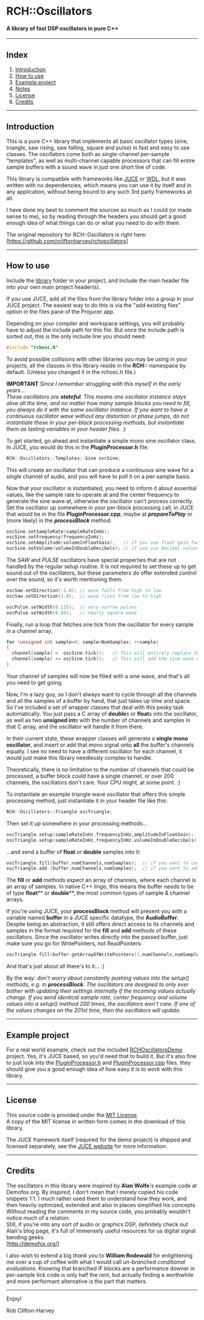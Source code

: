 # RCH::Oscillators
#### A library of fast DSP oscillators in pure C++

-------------------------------------------------------------------------------------------------------

## Index

1. [Introduction](https://github.com/rcliftonharvey/rchoscillators/blob/master/README.md#introduction)
2. [How to use](https://github.com/rcliftonharvey/rchoscillators/blob/master/README.md#how-to-use)
3. [Example project](https://github.com/rcliftonharvey/rchoscillators/blob/master/README.md#example-project)
4. [Notes](https://github.com/rcliftonharvey/rchoscillators/blob/master/README.md#notes)
5. [License](https://github.com/rcliftonharvey/rchoscillators/blob/master/README.md#license)
6. [Credits](https://github.com/rcliftonharvey/rchoscillators/blob/master/README.md#credits)

-------------------------------------------------------------------------------------------------------

## Introduction 

This is a pure C++ library that implements all basic oscillator types (sine, triangle, saw rising, saw falling, square and pulse) in fast and easy to use classes. The oscillators come both as single-channel per-sample "templates", as well as multi-channel capable processors that can fill entire sample buffers with a sound wave in just one short line of code.

This library is compatible with frameworks like [JUCE](https://juce.com/) or [WDL](https://www.cockos.com/wdl/), but it was written with no dependencies, which means you can use it by itself and in any application, without being bound to any such 3rd party frameworks at all.

I have done my best to comment the sources as much as I could (or made sense to me), so by reading through the headers you should get a good enough idea of what things can do or what you need to do with them.

The original repository for RCH::Oscillators is right here:<br>
[https://github.com/rcliftonharvey/rchoscillators]

-------------------------------------------------------------------------------------------------------

## How to use

Include the [library](https://github.com/rcliftonharvey/rchoscillators/tree/master/library) folder in your project, and include the main header file into your own main project header(s).

If you use JUCE, add all the files from the library folder into a group in your JUCE project. The easiest way to do this is via the "add existing files" option in the files pane of the Projucer app.

Depending on your compiler and workspace settings, you will probably have to adjust the include path for this file. But once the include path is sorted out, this is the only include line you should need:
```c++
#include "rchosc.h"
```

To avoid possible collisions with other libraries you may be using in your projects, all the classes in this library reside in the **RCH::** namespace by default. (Unless you changed it in the rchosc.h file.)

**IMPORTANT** *Since I remember struggling with this myself in the early years...<br>
These oscillators are **stateful**. This means one oscillator instance stays alive all the time, and no matter how many sample blocks you need to fill, you always do it with the same oscillator instance. If you want to have a continuous oscillator wave without any distortion or phase jumps, do not instantiate these in your per-block processing methods, but instantiate them as lasting variables in your header files.* :)

To get started, go ahead and instantiate a simple mono sine oscillator class. In JUCE, you would do this in the **PluginProcessor.h** file:
```c++
RCH::Oscillators::Templates::Sine oscSine;
```

This will create an oscillator that can produce a continuous sine wave for a single channel of audio, and you will have to poll it on a per-sample basis.

Now that your oscillator is instantiated, you need to inform it about essential values, like the sample rate to operate at and the center frequency to generate the sine wave at, otherwise the oscillator can't process correctly. Set the oscillator up somewhere in your per-block processing call, in JUCE that would be in the file **PluginProcessor.cpp**, maybe at ***prepareToPlay*** or (more likely) in the ***processBlock*** method:
```c++
oscSine.setSampleRate(sampleRateInHz);
oscSine.setFrequency(frequencyInHz);
oscSine.setAmplitude(volumeInFloatGain);   // if you use float gain factors (type float) or
oscSine.setVolume(volumeInDoubleDecibels); // if you use Decibel values (type double)
```

The *SAW* and *PULSE* oscillators have special properties that are not handled by the regular setup routine. It is not required to set these up to get sound out of the oscillators, but these parameters do offer extended control over the sound, so it's worth mentioning them.
```c++
oscSaw.setDirection(-1.0); // wave falls from high to low
oscSaw.setDirection(1.0);  // wave rises from low to high

oscPulse.setWidth(0.125);  // very narrow pulses
oscPulse.setWidth(0.85);   // nearly square wave
```

Finally, run a loop that fetches one tick from the oscillator for every sample in a channel array.
```c++
for (unsigned int sample=0; sample<NumSamples; ++sample)
{
  channel[sample] =  oscSine.tick();   // This will entirely replace the incoming signal with the sine wave, alternatively...
  channel[sample] += oscSine.tick();   // This will add the sine wave on top of the incoming signal.
}
```

Your channel of samples will now be filled with a sine wave, and that's all you need to get going.

Now, I'm a lazy guy, so I don't always want to cycle through all the channels and all the samples of a buffer by hand, that just takes up time and space. So I've included a set of wrapper classes that deal with this pesky task automatically. You just pass a C array of **double**s or **float**s into the oscillator, as well as two **unsigned int**s with the number of channels and samples in that C array, and the oscillator will handle it from there.

In their current state, these wrapper classes will generate a **single mono oscillator**, and insert or add that mono signal onto **all** the buffer's channels equally. I see no need to have a different oscillator for each channel, it would just make this library needlessly complex to handle.

Theoretically, there is no limitation to the number of channels that could be processed, a buffer block could have a single channel, or over 200 channels, the oscillators don't care. Your CPU might, at some point. :)

To instantiate an example triangle wave oscillator that offers this simple processing method, just instantiate it in your header file like this:
```c++
RCH::Oscillators::Triangle oscTriangle;
```

Then set it up somewhere in your processing methods...
```c++
oscTriangle.setup(sampleRateInHz,frequencyInHz,amplitudeInFloatGain);   // if you use float gain factors (type float) or
oscTriangle.setup(sampleRateInHz,frequencyInHz,volumeInDoubleDecibels); // if you use Decibel values (type double)
```

...and send a buffer of **float** or **double** samples into it:
```c++
oscTriangle.fill(buffer,numChannels,numSamples);  // if you want to completely overwrite the buffer
oscTriangle.add (buffer,numChannels,numSamples);  // if you want to add the triangle to the buffer
```

The **fill** or **add** methods expect an array of channels, where each channel is an array of samples. In native C++ lingo, this means the buffer needs to be of type **float**** or **double****, the most common types of sample & channel arrays.

If you're using JUCE, your **processBlock** method will present you with a variable named **buffer** in a JUCE specific datatype, the **AudioBuffer**. Despite being an abstraction, it still offers direct access to its channels and samples in the format required for the **fill** and **add** methods of these oscillators. Since the oscillator writes directly into the passed buffer, just make sure you go for WritePointers, not ReadPointers:
```c++
oscTriangle.fill(buffer.getArrayOfWritePointers(),numChannels,numSamples); // JUCE specific in processBlock
```

And that's just about all there's to it... :)

By the way: *don't worry about constantly pushing values into the setup() methods, e.g. in **processBlock**. The oscillators are designed to only ever bother with updating their settings internally if the incoming values actually change. If you send identical sample rate, center frequency and volume values into a setup() method 200 times, the oscillators won't care. If one of the values changes on the 201st time, then the oscillators will update.*

-------------------------------------------------------------------------------------------------------

## Example project

For a real world example, check out the included [RCHOscillatorsDemo](https://github.com/rcliftonharvey/rchoscillators/tree/master/demo) project. Yes, it's JUCE based, so you'd need that to build it. But it's also fine to just look into the [PluginProcessor.h](https://github.com/rcliftonharvey/rchoscillators/tree/master/demo/Source/PluginProcessor.h) and [PluginProcessor.cpp](https://github.com/rcliftonharvey/rchoscillators/tree/master/demo/Source/PluginProcessor.cpp) files, they should give you a good enough idea of how easy it is to work with this library.

-------------------------------------------------------------------------------------------------------

## License

This source code is provided under the [MIT License](https://en.wikipedia.org/wiki/MIT_License).<br>
A copy of the MIT license in written form comes in the download of this library.

The JUCE framework itself (required for the demo project) is shipped and licensed separately, see the [JUCE website](https://juce.com) for more information.

-------------------------------------------------------------------------------------------------------

## Credits

The oscillators in this library were inspired by **Alan Wolfe**'s example code at Demofox.org. By *inspired*, I don't mean that I merely copied his code snippets 1:1. I much rather used them to understand how they work, and then heavily optimized, extended and also in places simplified his concepts. Without reading the comments in my source code, you probably wouldn't notice much of a relation.<br>
Still, if you're into any sort of audio or graphics DSP, definitely check out Alan's blog page, it's full of immensely useful resources for us digital signal bending geeks.<br>
[http://demofox.org/]

I also wish to extend a big *thank you* to **William Rodewald** for enlightening me over a cup of coffee with what I would call *un-branched conditional evaluations*. Knowing that branched IF blocks are a performance downer in per-sample tick code is only half the rent, but actually finding a worthwhile and more performant alternative is the part that matters. 

-------------------------------------------------------------------------------------------------------

Enjoy!

Rob Clifton-Harvey

